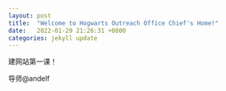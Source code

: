 ```yaml
---
layout: post
title:  "Welcome to Hogwarts Outreach Office Chief's Home!"
date:   2022-01-29 21:26:31 +0800
categories: jekyll update
---
```


建网站第一课！

导师@andelf


